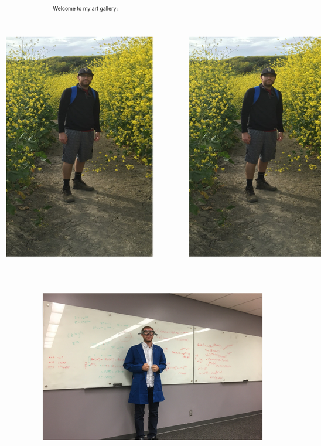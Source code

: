 Welcome to my art gallery:
<br>
<br>
<br>

<img style="position:absolute; TOP:150px; LEFT:100px; WIDTH:400px; HEIGHT:600px" SRC="jackpic3.jpg">
<img style="position:absolute; TOP:150px; LEFT:600px; WIDTH:400px; HEIGHT:600px" SRC="jackpic3.jpg">

<br>
<br>
<br>
<br>
<br>
<br>
<br>
<br>
<br>
<br>
<br>
<br>
<br>
<br>
<br>
<br>
<br>
<br>
<br>
<br>
<br>
<br>
<br>
<br>
<br>
<br>
<br>
<br>
<br>
<br>
<br>
<br>

<img style="position:absolute; TOP:850px; LEFT:200px; WIDTH:600px; HEIGHT:400px" SRC="jackpic6.jpg">

<br>
<br>
<br>
<br>
<br>
<br>
<br>
<br>
<br>
<br>
<br>

[Home](./)
